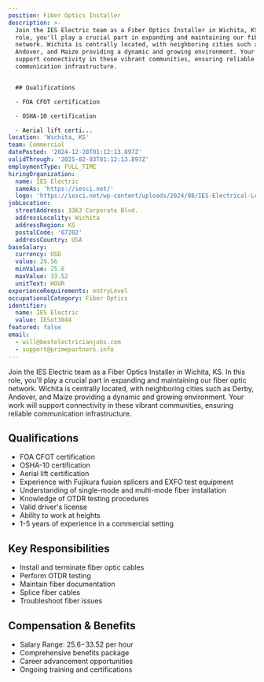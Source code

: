 ```yaml
---
position: Fiber Optics Installer
description: >-
  Join the IES Electric team as a Fiber Optics Installer in Wichita, KS. In this
  role, you'll play a crucial part in expanding and maintaining our fiber optic
  network. Wichita is centrally located, with neighboring cities such as Derby,
  Andover, and Maize providing a dynamic and growing environment. Your work will
  support connectivity in these vibrant communities, ensuring reliable
  communication infrastructure.


  ## Qualifications

  - FOA CFOT certification

  - OSHA-10 certification

  - Aerial lift certi...
location: 'Wichita, KS'
team: Commercial
datePosted: '2024-12-28T01:12:13.897Z'
validThrough: '2025-02-03T01:12:13.897Z'
employmentType: FULL_TIME
hiringOrganization:
  name: IES Electric
  sameAs: 'https://iesci.net/'
  logo: 'https://iesci.net/wp-content/uploads/2024/08/IES-Electrical-Logo-color.png'
jobLocation:
  streetAddress: 3363 Corporate Blvd.
  addressLocality: Wichita
  addressRegion: KS
  postalCode: '67202'
  addressCountry: USA
baseSalary:
  currency: USD
  value: 29.56
  minValue: 25.6
  maxValue: 33.52
  unitText: HOUR
experienceRequirements: entryLevel
occupationalCategory: Fiber Optics
identifier:
  name: IES Electric
  value: IESot3044
featured: false
email:
  - will@bestelectricianjobs.com
  - support@primepartners.info
---
```




Join the IES Electric team as a Fiber Optics Installer in Wichita, KS. In this role, you'll play a crucial part in expanding and maintaining our fiber optic network. Wichita is centrally located, with neighboring cities such as Derby, Andover, and Maize providing a dynamic and growing environment. Your work will support connectivity in these vibrant communities, ensuring reliable communication infrastructure.

## Qualifications
- FOA CFOT certification
- OSHA-10 certification
- Aerial lift certification
- Experience with Fujikura fusion splicers and EXFO test equipment
- Understanding of single-mode and multi-mode fiber installation
- Knowledge of OTDR testing procedures
- Valid driver's license
- Ability to work at heights
- 1-5 years of experience in a commercial setting

## Key Responsibilities
- Install and terminate fiber optic cables
- Perform OTDR testing
- Maintain fiber documentation
- Splice fiber cables
- Troubleshoot fiber issues

## Compensation & Benefits
- Salary Range: $25.6-$33.52 per hour
- Comprehensive benefits package
- Career advancement opportunities
- Ongoing training and certifications
